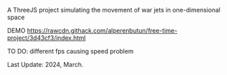 A ThreeJS project simulating the movement of war jets in one-dimensional space

DEMO
https://rawcdn.githack.com/alperenbutun/free-time-project/3d43cf3/index.html

TO DO: different fps causing speed problem

Last Update: 2024, March.
